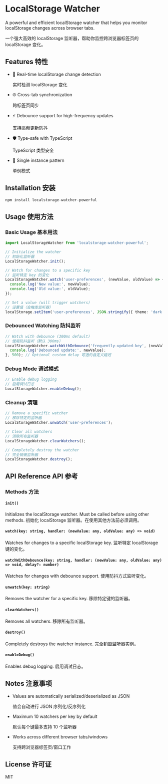# LocalStorage Watcher

A powerful and efficient localStorage watcher that helps you monitor localStorage changes across browser tabs.

一个强大高效的 localStorage 监听器，帮助你监控跨浏览器标签页的 localStorage 变化。

## Features 特性

- 🔄 Real-time localStorage change detection
  
  实时检测 localStorage 变化
  
- 🌐 Cross-tab synchronization
  
  跨标签页同步
  
- ⚡️ Debounce support for high-frequency updates
  
  支持高频更新防抖
  
- 🛡️ Type-safe with TypeScript
  
  TypeScript 类型安全
  
- 🎯 Single instance pattern
  
  单例模式

## Installation 安装

```bash
npm install localstorage-watcher-powerful
```

## Usage 使用方法

### Basic Usage 基本用法

```typescript
import LocalStorageWatcher from 'localstorage-watcher-powerful';

// Initialize the watcher
// 初始化监听器
LocalStorageWatcher.init();

// Watch for changes to a specific key
// 监听特定 key 的变化
LocalStorageWatcher.watch('user-preferences', (newValue, oldValue) => {
  console.log('New value:', newValue);
  console.log('Old value:', oldValue);
});

// Set a value (will trigger watchers)
// 设置值（会触发监听器）
localStorage.setItem('user-preferences', JSON.stringify({ theme: 'dark' }));
```

### Debounced Watching 防抖监听

```typescript
// Watch with debounce (300ms default)
// 使用防抖监听（默认 300ms）
LocalStorageWatcher.watchWithDebounce('frequently-updated-key', (newValue, oldValue) => {
  console.log('Debounced update:', newValue);
}, 500); // Optional custom delay 可选的自定义延迟
```

### Debug Mode 调试模式

```typescript
// Enable debug logging
// 启用调试日志
LocalStorageWatcher.enableDebug();
```

### Cleanup 清理

```typescript
// Remove a specific watcher
// 移除特定的监听器
LocalStorageWatcher.unwatch('user-preferences');

// Clear all watchers
// 清除所有监听器
LocalStorageWatcher.clearWatchers();

// Completely destroy the watcher
// 完全销毁监听器
LocalStorageWatcher.destroy();
```

## API Reference API 参考

### Methods 方法

#### `init()`
Initializes the localStorage watcher. Must be called before using other methods.
初始化 localStorage 监听器。在使用其他方法前必须调用。

#### `watch(key: string, handler: (newValue: any, oldValue: any) => void)`
Watches for changes to a specific localStorage key.
监听特定 localStorage 键的变化。

#### `watchWithDebounce(key: string, handler: (newValue: any, oldValue: any) => void, delay?: number)`
Watches for changes with debounce support.
使用防抖方式监听变化。

#### `unwatch(key: string)`
Removes the watcher for a specific key.
移除特定键的监听器。

#### `clearWatchers()`
Removes all watchers.
移除所有监听器。

#### `destroy()`
Completely destroys the watcher instance.
完全销毁监听器实例。

#### `enableDebug()`
Enables debug logging.
启用调试日志。

## Notes 注意事项

- Values are automatically serialized/deserialized as JSON
  
  值会自动进行 JSON 序列化/反序列化
  
- Maximum 10 watchers per key by default
  
  默认每个键最多支持 10 个监听器
  
- Works across different browser tabs/windows
  
  支持跨浏览器标签页/窗口工作

## License 许可证

MIT
